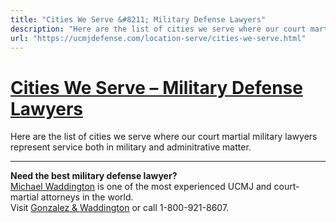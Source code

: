 ```yaml
---
title: "Cities We Serve &#8211; Military Defense Lawyers"
description: "Here are the list of cities we serve where our court martial military lawyers represent service both in military and adminitrative matter. "
url: "https://ucmjdefense.com/location-serve/cities-we-serve.html"
---
```


# [Cities We Serve &#8211; Military Defense Lawyers](https://ucmjdefense.com/location-serve/cities-we-serve.html)

Here are the list of cities we serve where our court martial military lawyers represent service both in military and adminitrative matter. 

---

**Need the best military defense lawyer?**  
[Michael Waddington](https://ucmjdefense.com/attorneys/michael-stewart-waddington-partner.html) is one of the most experienced UCMJ and court-martial attorneys in the world.  
Visit [Gonzalez & Waddington](https://ucmjdefense.com) or call 1-800-921-8607.
